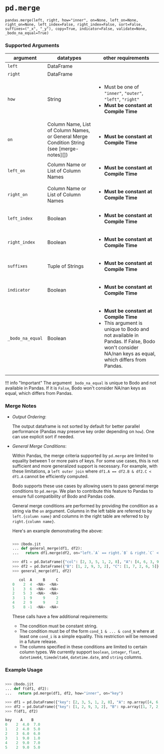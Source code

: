 # `pd.merge`

`pandas.merge(left, right, how="inner", on=None, left_on=None, right_on=None, left_index=False, right_index=False, sort=False, suffixes=("_x", "_y"), copy=True, indicator=False, validate=None, _bodo_na_equal=True)`

### Supported Arguments

| argument | datatypes | other requirements |
|------------------|--------------------------------------------------------------------------------------------|------------------------------------------------------------------------------------------------------------------------------------------------------------------------------------------------------------------------|
| `left` | DataFrame | |
| `right` | DataFrame | |
| `how` | String | <ul> <li> Must be one of `"inner"`, `"outer"`, `"left"`, `"right"`</li> <li> **Must be constant at Compile Time** </li> </ul> |
| `on` | Column Name, List of Column Names, or General Merge Condition String (see [merge-notes][]) | <ul> <li> **Must be constant at Compile Time** </li> </ul> |
| `left_on` | Column Name or List of Column Names | <ul><li> **Must be constant at Compile Time** </li></ul> |
| `right_on` | Column Name or List of Column Names | <ul><li> **Must be constant at Compile Time** </li></ul> |
| `left_index` | Boolean | <ul><li> **Must be constant at Compile Time** </li></ul> |
| `right_index` | Boolean | <ul><li> **Must be constant at Compile Time** </li></ul> |
| `suffixes` | Tuple of Strings | <ul><li> **Must be constant at Compile Time** </li></ul> |
| `indicator` | Boolean | <ul><li> **Must be constant at Compile Time** </li></ul> |
| `_bodo_na_equal` | Boolean | <ul><li> **Must be constant at Compile Time** </li> <li> This argument is unique to Bodo and not available in Pandas. If False, Bodo won't consider NA/nan keys as equal, which differs from Pandas. </li></ul> |

!!! info "Important"
The argument `_bodo_na_equal` is unique to Bodo and not available in Pandas. If it is `False`, Bodo won't consider NA/nan keys as equal, which differs from Pandas.

### Merge Notes

- *Output Ordering*:

  The output dataframe is not sorted by default for better parallel performance
  (Pandas may preserve key order depending on `how`).
  One can use explicit sort if needed.

- *General Merge Conditions*:

  Within Pandas, the merge criteria supported by `pd.merge` are limited to equality between 1
  or more pairs of keys. For some use cases, this is not sufficient and more generalized
  support is necessary. For example, with these limitations, a `left outer join` where
  `df1.A == df2.B & df2.C < df1.A` cannot be efficiently computed.

  Bodo supports these use cases by allowing users to pass general merge conditions to `pd.merge`.
  We plan to contribute this feature to Pandas to ensure full compatibility of Bodo and Pandas code.

  General merge conditions are performed by providing the condition as a string via the `on` argument. Columns in the left table
  are referred to by `left.{column name}` and columns in the right table are referred to by `right.{column name}`.

  Here's an example demonstrating the above:

  ```py

  >>> @bodo.jit
  ... def general_merge(df1, df2):
  ...   return df1.merge(df2, on="left.`A` == right.`B` & right.`C` < left.`A`", how="left")

  >>> df1 = pd.DataFrame({"col": [2, 3, 5, 1, 2, 8], "A": [4, 6, 3, 9, 9, -1]})
  >>> df2 = pd.DataFrame({"B": [1, 2, 9, 3, 2], "C": [1, 7, 2, 6, 5]})
  >>> general_merge(df1, df2)

     col  A     B     C
  0    2  4  <NA>  <NA>
  1    3  6  <NA>  <NA>
  2    5  3  <NA>  <NA>
  3    1  9     9     2
  4    2  9     9     2
  5    8 -1  <NA>  <NA>
  ```

  These calls have a few additional requirements:

  - The condition must be constant string.
  - The condition must be of the form `cond_1 & ... & cond_N` where at least one `cond_i`
    is a simple equality. This restriction will be removed in a future release.
  - The columns specified in these conditions are limited to certain column types.
    We currently support `boolean`, `integer`, `float`, `datetime64`, `timedelta64`, `datetime.date`,
    and `string` columns.

### Example Usage

```py

>>> @bodo.jit
... def f(df1, df2):
...   return pd.merge(df1, df2, how="inner", on="key")

>>> df1 = pd.DataFrame({"key": [2, 3, 5, 1, 2, 8], "A": np.array([4, 6, 3, 9, 9, -1], float)})
>>> df2 = pd.DataFrame({"key": [1, 2, 9, 3, 2], "B": np.array([1, 7, 2, 6, 5], float)})
>>> f(df1, df2)

key    A    B
0    2  4.0  7.0
1    2  4.0  5.0
2    3  6.0  6.0
3    1  9.0  1.0
4    2  9.0  7.0
5    2  9.0  5.0
```
